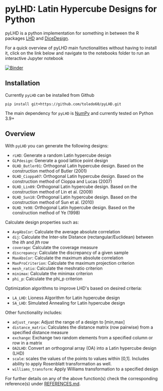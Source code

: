 # pyLHD: Latin Hypercube Designs for Python

pyLHD is a python implementation for something in between the R packages [LHD](https://cran.r-project.org/web/packages/LHD/index.html)
and [DiceDesign](https://cran.r-project.org/web/packages/DiceDesign/index.html).

For a quick overview of pyLHD main functionalities without having to install it, click on the link below and navigate to the notebooks folder to run an interactive Jupyter notebook

[![Binder](https://mybinder.org/badge_logo.svg)](https://mybinder.org/v2/gh/toledo60/pyLHD/main?filepath=examples%2Fnotebooks)

## Installation

Currently `pyLHD` can be installed from Github

```
pip install git+https://github.com/toledo60/pyLHD.git
```

The main dependency for `pyLHD` is [NumPy](https://numpy.org/) and currently tested on Python 3.9+

## Overview

With `pyLHD` you can generate the following designs:

- `rLHD`: Generate a random Latin hypercube design
- `GLPdesign`: Generate a good lattice point design
- `OLHD_Butler01`: Orthogonal Latin hypercube design. Based on the construction method of Butler (2001)
- `OLHD_Cioppa07`: Orthogonal Latin hypercube design. Based on the construction method of Cioppa and Lucas (2007)
- `OLHD_Lin09`: Orthogonal Latin hypercube design. Based on the construction method of Lin et al. (2009)
- `OLHD_Sun10`: Orthogonal Latin hypercube design. Based on the construction method of Sun et al. (2010)
- `OLHD_Ye98`: Orthogonal Latin hypercube design. Based on the construction method of Ye (1998)

Calculate design properties such as:

- `AvgAbsCor`: Calculate the average absolute correlation
- `dij`: Calculate the Inter-site Distance (rectangular/Euclidean) between the *ith* and *jth* row
- `coverage`: Calculate the coverage measure
- `discrepancy`: Calculate the discrepancy of a given sample
- `MaxAbsCor`: Calculate the maximum absolute correlation
- `MaxProCriterion`: Calculate the maximum projection criterion
- `mesh_ratio`: Calculate the meshratio criterion
- `minimax`: Calculate the minimax criterion
- `phi_p`: Calculate the phi_p criterion

Optimization algorithms to improve LHD's based on desired criteria:

- `LA_LHD`: Lioness Algorithm for Latin hypercube design
- `SA_LHD`: Simulated Annealing for Latin hypercube design

Other functionality includes:

- `adjust_range`: Adjust the range of a design to [min,max]
- `distance_matrix`: Calculates the distance matrix  (row pairwise) from a specified distance measure
- `exchange`: Exchange two random elements from a specified column or row in a matrix
- `OA2LHD`: Convert an orthogonal array (OA) into a Latin hypercube design (LHD)
- `scale`: scales the values of the points to values within [0,1]. Includes ability to apply Rosenblatt transformation as well.
- `williams_transform`: Apply Williams transformation to a specified design


For further details on any of the above function(s) check the corresponding reference(s) under [REFERENCES.md](https://github.com/toledo60/pyLHD/blob/main/REFERENCES.md). 


